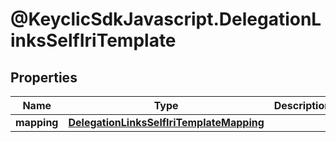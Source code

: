 # @KeyclicSdkJavascript.DelegationLinksSelfIriTemplate

## Properties
Name | Type | Description | Notes
------------ | ------------- | ------------- | -------------
**mapping** | [**DelegationLinksSelfIriTemplateMapping**](DelegationLinksSelfIriTemplateMapping.md) |  | [optional] 


